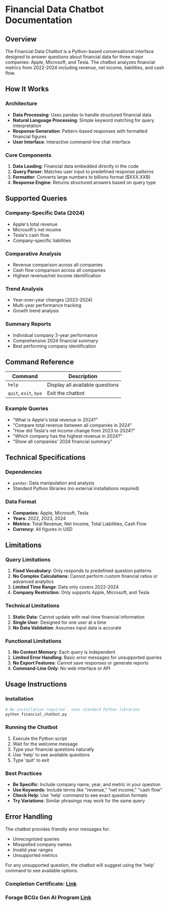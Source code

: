 # Financial Data Chatbot Documentation

## Overview
The Financial Data Chatbot is a Python-based conversational interface designed to answer questions about financial data for three major companies: Apple, Microsoft, and Tesla. The chatbot analyzes financial metrics from 2022-2024 including revenue, net income, liabilities, and cash flow.

## How It Works

### Architecture
- **Data Processing**: Uses pandas to handle structured financial data
- **Natural Language Processing**: Simple keyword matching for query interpretation
- **Response Generation**: Pattern-based responses with formatted financial figures
- **User Interface**: Interactive command-line chat interface

### Core Components
1. **Data Loading**: Financial data embedded directly in the code
2. **Query Parser**: Matches user input to predefined response patterns
3. **Formatter**: Converts large numbers to billions format ($XXX.XXB)
4. **Response Engine**: Returns structured answers based on query type

## Supported Queries

### Company-Specific Data (2024)
- Apple's total revenue
- Microsoft's net income
- Tesla's cash flow
- Company-specific liabilities

### Comparative Analysis
- Revenue comparison across all companies
- Cash flow comparison across all companies
- Highest revenue/net income identification

### Trend Analysis
- Year-over-year changes (2023-2024)
- Multi-year performance tracking
- Growth trend analysis

### Summary Reports
- Individual company 3-year performance
- Comprehensive 2024 financial summary
- Best performing company identification

## Command Reference

| Command | Description |
|---------|-------------|
| `help` | Display all available questions |
| `quit`, `exit`, `bye` | Exit the chatbot |

### Example Queries
- "What is Apple's total revenue in 2024?"
- "Compare total revenue between all companies in 2024"
- "How did Tesla's net income change from 2023 to 2024?"
- "Which company has the highest revenue in 2024?"
- "Show all companies' 2024 financial summary"

## Technical Specifications

### Dependencies
- `pandas`: Data manipulation and analysis
- Standard Python libraries (no external installations required)

### Data Format
- **Companies**: Apple, Microsoft, Tesla
- **Years**: 2022, 2023, 2024
- **Metrics**: Total Revenue, Net Income, Total Liabilities, Cash Flow
- **Currency**: All figures in USD


## Limitations

### Query Limitations
1. **Fixed Vocabulary**: Only responds to predefined question patterns
2. **No Complex Calculations**: Cannot perform custom financial ratios or advanced analytics
3. **Limited Time Range**: Data only covers 2022-2024
4. **Company Restriction**: Only supports Apple, Microsoft, and Tesla

### Technical Limitations
1. **Static Data**: Cannot update with real-time financial information
2. **Single User**: Designed for one user at a time
3. **No Data Validation**: Assumes input data is accurate

### Functional Limitations
1. **No Context Memory**: Each query is independent
2. **Limited Error Handling**: Basic error messages for unsupported queries
3. **No Export Features**: Cannot save responses or generate reports
4. **Command-Line Only**: No web interface or API

## Usage Instructions

### Installation
```bash
# No installation required - uses standard Python libraries
python financial_chatbot.py
```

### Running the Chatbot
1. Execute the Python script
2. Wait for the welcome message
3. Type your financial questions naturally
4. Use 'help' to see available questions
5. Type 'quit' to exit

### Best Practices
- **Be Specific**: Include company name, year, and metric in your question
- **Use Keywords**: Include terms like "revenue," "net income," "cash flow"
- **Check Help**: Use 'help' command to see exact question formats
- **Try Variations**: Similar phrasings may work for the same query

## Error Handling
The chatbot provides friendly error messages for:
- Unrecognized queries
- Misspelled company names
- Invalid year ranges
- Unsupported metrics

For any unsupported question, the chatbot will suggest using the 'help' command to see available options.

### Completion Certificate: [Link](https://forage-uploads-prod.s3.amazonaws.com/completion-certificates/SKZxezskWgmFjRvj9/gabev3vXhuACr48eb_SKZxezskWgmFjRvj9_W2Wx6ttJCfjcfB4cd_1748974291879_completion_certificate.pdf)

### Forage BCGx Gen AI Program [Link](https://www.theforage.com/simulations/bcg/gen-ai-anlo)